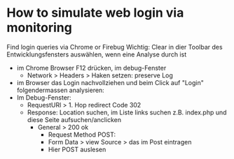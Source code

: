 # How to simulate web login via monitoring

Find login queries via Chrome or Firebug
Wichtig: Clear in dier Toolbar des Entwicklungsfensters auswählen, wenn eine Analyse durch ist
* im Chrome Browser F12 drücken, im debug-Fenster
    * Network > Headers > Haken setzen: preserve Log
* im Browser das Login nachvollziehen und beim Click auf "Login" folgendermassen analysieren:
* Im Debug-Fenster:
    * RequestURl > 1. Hop redirect  Code 302
    * Response: Location suchen, im Liste links suchen z.B. index.php und diese Seite aufsuchen/anclicken
        * General > 200 ok
            * Request Method POST:
            * Form Data > view Source  > das im Post eintragen
            * Hier POST auslesen
